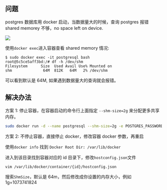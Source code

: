 [//title]: (docker容器修改默认共享内存大小)
[//englishtitle]: (modify-docker-container-default-shm)
[//category]: (docker,postgres)
[//tags]: (docker,postgres)
[//createtime]: (20220810)
[//updatetime]: (20220810)

## 问题

postgres 数据库用 docker 启动，当数据量大的时候，查询 postgres 报错 shared memorey 不够，no space left on device.

![](https://cdn.liushiming.cn/img/20220810173801.png)

使用`docker exec`进入容器查看 shared memory 情况:

```
$ sudo docker exec -it postgresql bash
root@5c5ce5aff3bd:/# df -h /dev/shm
Filesystem      Size  Used Avail Use% Mounted on
shm              64M  812K   64M   2% /dev/shm
```

可以看到默认是 64M, 如果遇到数据量大的查询就会报错。

## 解决办法

方案 1: 停止容器，在容器启动的命令行上面指定 `--shm-size=2g` 来分配更多共享内存。

```bash
sudo docker run -d --name postgresql --shm-size=2g -e POSTGRES_PASSWORD=root -p 5432:5432 -v /data/postgresql:/var/lib/postgresql/data postgres
```

方案 2: 不停止容器，直接停止 docker，修改容器 docker 参数，再重启

使用`docker info` 找到 `Docker Root Dir: /var/lib/docker`

进入到该目录找到容器对应的 id 目录下，修改`hostconfig.json`文件

```bash
vim /var/lib/docker/container/{id}/hostconfig.json
```

搜索`ShmSize`，默认是 64m，然后修改成你设置的内存大小，例如 1g=1073741824
